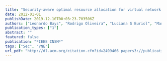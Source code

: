 ```yaml
---
title: "Security-aware optimal resource allocation for virtual network embedding"
date: 2012-01-01
publishDate: 2019-12-10T00:03:23.703506Z
authors: ["Leonardo Bays", "Rodrigo Oliveira", "Luciana S Buriol", "Marinho Barcellos", "Luciano P Gaspary"]
publication_types: ["1"]
abstract: ""
featured: false
publication: "*IEEE CNSM*"
tags: ["Sec", "VNE"]
url_pdf: "http://dl.acm.org/citation.cfm?id=2499466 papers3://publication/uuid/3C569327-B777-4295-9022-0E6826E7C274"
---
```


